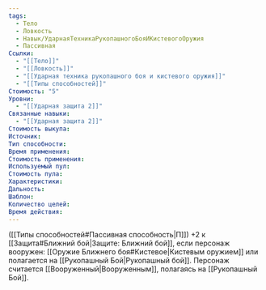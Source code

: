 ```yaml
---
tags:
  - Тело
  - Ловкость
  - Навык/УдарнаяТехникаРукопашногоБояИКистевогоОружия
  - Пассивная
Ссылки:
  - "[[Тело]]"
  - "[[Ловкость]]"
  - "[[Ударная техника рукопашного боя и кистевого оружия]]"
  - "[[Типы способностей]]"
Стоимость: "5"
Уровни:
  - "[[Ударная защита 2]]"
Связанные навыки:
  - "[[Ударная защита 2]]"
Стоимость выкупа:
Источник:
Тип способности:
Время применения:
Стоимость применения:
Используемый пул:
Стоимость пула:
Характеристики:
Дальность:
Шаблон:
Количество целей:
Время действия:
---
```

([[Типы способностей#Пассивная способность|П]]) +2 к [[Защита#Ближний бой|Защите: Ближний бой]], если персонаж вооружен: [[Оружие Ближнего боя#Кистевое|Кистевым оружием]] или полагается на [[Рукопашный Бой|Рукопашный бой]].
Персонаж считается [[Вооруженный|Вооруженным]], полагаясь на [[Рукопашный Бой]].